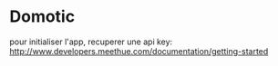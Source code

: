 # Domotic

pour initialiser l'app, recuperer une api key:
http://www.developers.meethue.com/documentation/getting-started